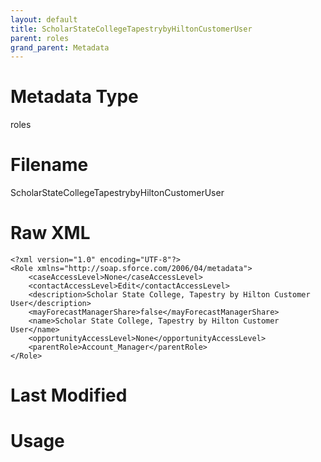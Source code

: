 ```yaml
---
layout: default
title: ScholarStateCollegeTapestrybyHiltonCustomerUser
parent: roles
grand_parent: Metadata
---
```

# Metadata Type
roles


# Filename 
ScholarStateCollegeTapestrybyHiltonCustomerUser


# Raw XML
```
<?xml version="1.0" encoding="UTF-8"?>
<Role xmlns="http://soap.sforce.com/2006/04/metadata">
    <caseAccessLevel>None</caseAccessLevel>
    <contactAccessLevel>Edit</contactAccessLevel>
    <description>Scholar State College, Tapestry by Hilton Customer User</description>
    <mayForecastManagerShare>false</mayForecastManagerShare>
    <name>Scholar State College, Tapestry by Hilton Customer User</name>
    <opportunityAccessLevel>None</opportunityAccessLevel>
    <parentRole>Account_Manager</parentRole>
</Role>
```


# Last Modified


# Usage

